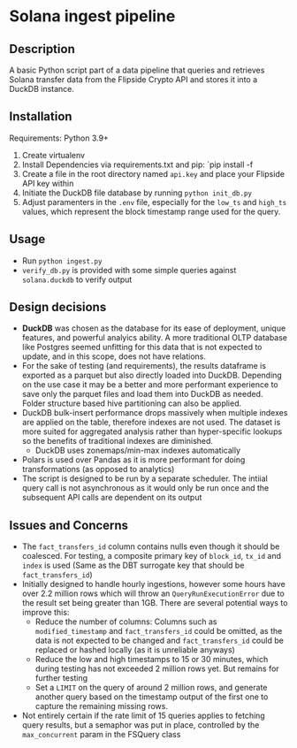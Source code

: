 # Solana ingest pipeline

## Description

A basic Python script part of a data pipeline that queries and retrieves Solana transfer data from the Flipside Crypto API and stores it into a DuckDB instance.

## Installation

Requirements: Python 3.9+

1. Create virtualenv
2. Install Dependencies via requirements.txt and pip: `pip install -f 
3. Create a file in the root directory named `api.key` and place your Flipside API key within
4. Initiate the DuckDB file database by running `python init_db.py`
5. Adjust paramenters in the `.env` file, especially for the `low_ts` and `high_ts` values, which represent the block timestamp range used for the query.

## Usage

- Run `python ingest.py`
- `verify_db.py` is provided with some simple queries against `solana.duckdb` to verify output

## Design decisions
- **DuckDB** was chosen as the database for its ease of deployment, unique features, and powerful analyics ability. A more traditional OLTP database like Postgres seemed unfitting for this data that is not expected to update, and in this scope, does not have relations.
- For the sake of testing (and requirements), the results dataframe is exported as a parquet but also directly loaded into DuckDB. Depending on the use case it may be a better and more performant experience to save only the parquet files and load them into DuckDB as needed. Folder structure based hive partitioning can also be applied.
- DuckDB bulk-insert performance drops massively when multiple indexes are applied on the table, therefore indexes are not used. The dataset is more suited for aggregated analysis rather than hyper-specific lookups so the benefits of traditional indexes are diminished.
    - DuckDB uses zonemaps/min-max indexes automatically  
- Polars is used over Pandas as it is more performant for doing transformations (as opposed to analytics)
- The script is designed to be run by a separate scheduler. The intiial query call is not asynchronous as it would only be run once and the subsequent API calls are dependent on its output

## Issues and Concerns

- The `fact_transfers_id` column contains nulls even though it should be coalesced. For testing, a composite primary key of `block_id`, `tx_id` and `index` is used (Same as the DBT surrogate key that should be `fact_transfers_id`)
- Initially designed to handle hourly ingestions, however some hours have over 2.2 million rows which will throw an `QueryRunExecutionError` due to the result set being greater than 1GB. There are several potential ways to improve this:
    - Reduce the number of columns: Columns such as `modified_timestamp` and `fact_transfers_id` could be omitted, as the data is not expected to be changed and `fact_transfers_id` could be replaced or hashed locally (as it is unreliable anyways)
    - Reduce the low and high timestamps to 15 or 30 minutes, which during testing has not exceeded 2 million rows yet. But remains for further testing
    - Set a `LIMIT` on the query of around 2 million rows, and generate another query based on the timestamp output of the first one to capture the remaining missing rows.
- Not entirely certain if the rate limit of 15 queries applies to fetching query results, but a semaphor was put in place, controlled by the `max_concurrent` param in the FSQuery class
